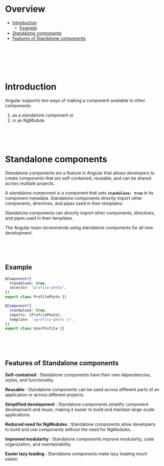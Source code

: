 # Overview

- [Introduction](#introduction)
  - [Example](#example)
- [Standalone components](#standalone-components)
- [Features of Standalone components](#features-of-standalone-components)

&nbsp;

&nbsp;

&nbsp;

# Introduction

Angular supports two ways of making a component available to other components:

1. as a standalone component or
2. in an NgModule.

&nbsp;

&nbsp;

# Standalone components

Standalone components are a feature in Angular that allows developers to create components that are self-contained, reusable, and can be shared across multiple projects.

A standalone component is a component that sets **`standalone: true`** in its component metadata. Standalone components directly import other components, directives, and pipes used in their templates:

Standalone components can directly import other components, directives, and pipes used in their templates.

The Angular team recommends using standalone components for all new development.

&nbsp;

&nbsp;

## Example

```ts
@Component({
  standalone: true,
  selector: "profile-photo",
})
export class ProfilePhoto {}

@Component({
  standalone: true,
  imports: [ProfilePhoto],
  template: `<profile-photo />`,
})
export class UserProfile {}
```

&nbsp;

&nbsp;

## Features of Standalone components

**Self-contained** : Standalone components have their own dependencies, styles, and functionality.

**Reusable** : Standalone components can be used across different parts of an application or across different projects.

**Simplified development** : Standalone components simplify component development and reuse, making it easier to build and maintain large-scale applications.

**Reduced need for NgModules** : Standalone components allow developers to build and use components without the need for NgModules.

**Improved modularity** : Standalone components improve modularity, code organization, and maintainability.

**Easier lazy loading** : Standalone components make lazy loading much easier.

&nbsp;
